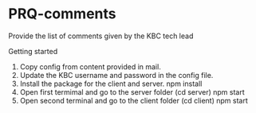 # PRQ-comments
Provide the list of comments given by the KBC tech lead

Getting started
1. Copy config from content provided in mail.
2. Update the KBC username and password in the config file.
3. Install the package for the client and server.
    npm install
4. Open first termimal and go to the server folder (cd server)
    npm start
5. Open second terminal and go to the client folder (cd client)
    npm start

